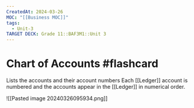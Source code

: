 ```yaml
---
CreatedAt: 2024-03-26
MOC: "[[Business MOC]]"
tags:
  - Unit-3
TARGET DECK: Grade 11::BAF3M1::Unit 3
---
```


# Chart of Accounts #flashcard 
Lists the accounts and their account numbers
Each [[Ledger]] account is numbered and the accounts appear in the [[Ledger]] in numerical order.
<!--ID: 1718216451554-->




![[Pasted image 20240326095934.png]]